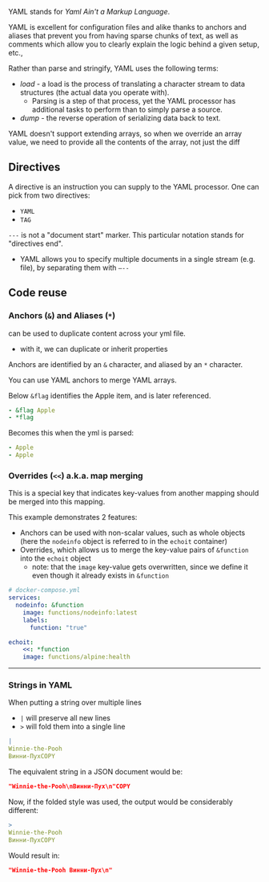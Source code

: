 
YAML stands for *Yaml Ain't a Markup Language*.

YAML is excellent for configuration files and alike thanks to anchors and aliases that prevent you from having sparse chunks of text, as well as comments which allow you to clearly explain the logic behind a given setup, etc.,

Rather than parse and stringify, YAML uses the following terms:
- *load* - a load is the process of translating a character stream to data structures (the actual data you operate with).
  - Parsing is a step of that process, yet the YAML processor has additional tasks to perform than to simply parse a source.
- *dump* - the reverse operation of serializing data back to text.

YAML doesn't support extending arrays, so when we override an array value, we need to provide all the contents of the array, not just the diff

## Directives
A directive is an instruction you can supply to the YAML processor. One can pick from two directives:
- `YAML`
- `TAG`

`---` is not a "document start" marker. This particular notation stands for "directives end".
- YAML allows you to specify multiple documents in a single stream (e.g. file), by separating them with `—--`

## Code reuse
### Anchors (`&`) and Aliases (`*`)
can be used to duplicate content across your yml file.
- with it, we can duplicate or inherit properties

Anchors are identified by an `&` character, and aliased by an `*` character.

You can use YAML anchors to merge YAML arrays.

Below `&flag` identifies the Apple item, and is later referenced.
```yml
- &flag Apple
- *flag
```

Becomes this when the yml is parsed:
```yml
- Apple
- Apple
```

### Overrides (`<<`) a.k.a. map merging
This is a special key that indicates key-values from another mapping should be merged into this mapping.

This example demonstrates 2 features:
- Anchors can be used with non-scalar values, such as whole objects (here the `nodeinfo` object is referred to in the `echoit` container)
- Overrides, which allows us to merge the key-value pairs of `&function` into the `echoit` object
    - note: that the `image` key-value gets overwritten, since we define it even though it already exists in `&function`
```yml
# docker-compose.yml
services:
  nodeinfo: &function
    image: functions/nodeinfo:latest
    labels:
      function: "true"

echoit:
    <<: *function
    image: functions/alpine:health
```

* * *

### Strings in YAML
When putting a string over multiple lines
- `|` will preserve all new lines
- `>` will fold them into a single line

```yml
|
Winnie-the-Pooh
Винни-ПухCOPY
```

The equivalent string in a JSON document would be:
```json
"Winnie-the-Pooh\nВинни-Пух\n"COPY
```

Now, if the folded style was used, the output would be considerably different:
```yml
>
Winnie-the-Pooh
Винни-ПухCOPY
```
Would result in:
```json
"Winnie-the-Pooh Винни-Пух\n"
```
